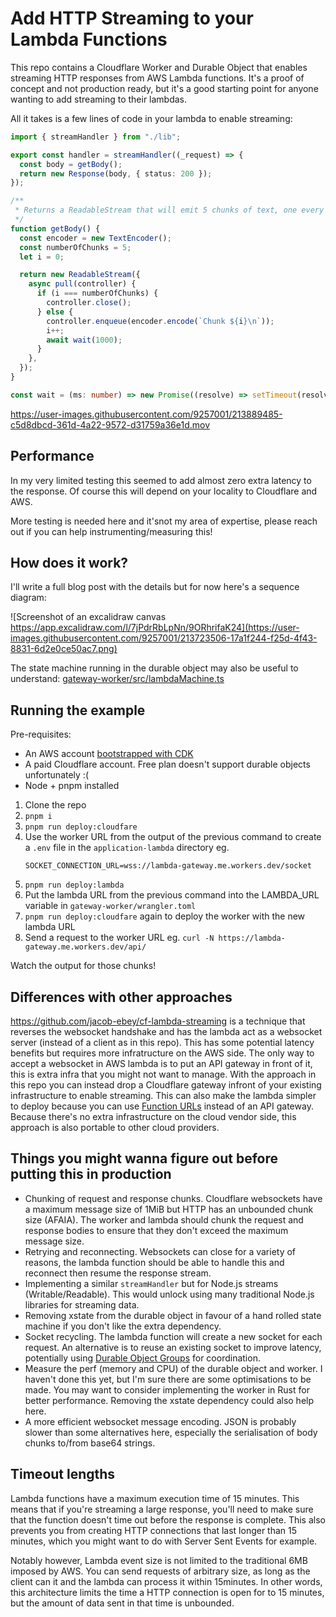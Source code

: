 # Add HTTP Streaming to your Lambda Functions

This repo contains a Cloudflare Worker and Durable Object that enables streaming HTTP responses from AWS Lambda functions. It's a proof of concept and not production ready, but it's a good starting point for anyone wanting to add streaming to their lambdas.

All it takes is a few lines of code in your lambda to enable streaming:

```ts
import { streamHandler } from "./lib";

export const handler = streamHandler((_request) => {
  const body = getBody();
  return new Response(body, { status: 200 });
});

/**
 * Returns a ReadableStream that will emit 5 chunks of text, one every second.
 */
function getBody() {
  const encoder = new TextEncoder();
  const numberOfChunks = 5;
  let i = 0;

  return new ReadableStream({
    async pull(controller) {
      if (i === numberOfChunks) {
        controller.close();
      } else {
        controller.enqueue(encoder.encode(`Chunk ${i}\n`));
        i++;
        await wait(1000);
      }
    },
  });
}

const wait = (ms: number) => new Promise((resolve) => setTimeout(resolve, ms));
```

https://user-images.githubusercontent.com/9257001/213889485-c5d8dbcd-361d-4a22-9572-d31759a36e1d.mov

## Performance

In my very limited testing this seemed to add almost zero extra latency to the response. Of course this will depend on your locality to Cloudflare and AWS.

More testing is needed here and it'snot my area of expertise, please reach out if you can help instrumenting/measuring this!

## How does it work?

I'll write a full blog post with the details but for now here's a sequence diagram:

![Screenshot of an excalidraw canvas https://app.excalidraw.com/l/7jPdrRbLpNn/9ORhrifaK24](https://user-images.githubusercontent.com/9257001/213723506-17a1f244-f25d-4f43-8831-6d2e0ce50ac7.png)

The state machine running in the durable object may also be useful to understand: [gateway-worker/src/lambdaMachine.ts](./gateway-worker/src/lambdaMachine.ts)

## Running the example

Pre-requisites:

- An AWS account [bootstrapped with CDK](https://docs.aws.amazon.com/cdk/v2/guide/bootstrapping.html)
- A paid Cloudflare account. Free plan doesn't support durable objects unfortunately :(
- Node + pnpm installed

1. Clone the repo
2. `pnpm i`
3. `pnpm run deploy:cloudfare`
4. Use the worker URL from the output of the previous command to create a `.env` file in the `application-lambda` directory eg.
    ```
    SOCKET_CONNECTION_URL=wss://lambda-gateway.me.workers.dev/socket
    ```
5. `pnpm run deploy:lambda`
6. Put the lambda URL from the previous command into the LAMBDA_URL variable in `gateway-worker/wrangler.toml`
7. `pnpm run deploy:cloudfare` again to deploy the worker with the new lambda URL
8. Send a request to the worker URL eg. `curl -N https://lambda-gateway.me.workers.dev/api/`

Watch the output for those chunks!

## Differences with other approaches

https://github.com/jacob-ebey/cf-lambda-streaming is a technique that reverses the websocket handshake and has the lambda act as a websocket server (instead of a client as in this repo). This has some potential latency benefits but requires more infratructure on the AWS side. The only way to accept a websocket in AWS lambda is to put an API gateway in front of it, this is extra infra that you might not want to manage. With the approach in this repo you can instead drop a Cloudflare gateway infront of your existing infrastructure to enable streaming. This can also make the lambda simpler to deploy because you can use [Function URLs](https://docs.aws.amazon.com/lambda/latest/dg/lambda-urls.html) instead of an API gateway. Because there's no extra infrastructure on the cloud vendor side, this approach is also portable to other cloud providers.

## Things you might wanna figure out before putting this in production

- Chunking of request and response chunks. Cloudflare websockets have a maximum message size of 1MiB but HTTP has an unbounded chunk size (AFAIA). The worker and lambda should chunk the request and response bodies to ensure that they don't exceed the maximum message size.
- Retrying and reconnecting. Websockets can close for a variety of reasons, the lambda function should be able to handle this and reconnect then resume the response stream.
- Implementing a similar `streamHandler` but for Node.js streams (Writable/Readable). This would unlock using many traditional Node.js libraries for streaming data.
- Removing xstate from the durable object in favour of a hand rolled state machine if you don't like the extra dependency.
- Socket recycling. The lambda function will create a new socket for each request. An alternative is to reuse an existing socket to improve latency, potentially using [Durable Object Groups](https://github.com/cloudflare/dog) for coordination.
- Measure the perf (memory and CPU) of the durable object and worker. I haven't done this yet, but I'm sure there are some optimisations to be made. You may want to consider implementing the worker in Rust for better performance. Removing the xstate dependency could also help here.
- A more efficient websocket message encoding. JSON is probably slower than some alternatives here, especially the serialisation of body chunks to/from base64 strings.

## Timeout lengths

Lambda functions have a maximum execution time of 15 minutes. This means that if you're streaming a large response, you'll need to make sure that the function doesn't time out before the response is complete. This also prevents you from creating HTTP connections that last longer than 15 minutes, which you might want to do with Server Sent Events for example.

Notably however, Lambda event size is not limited to the traditional 6MB imposed by AWS. You can send requests of arbitrary size, as long as the client can it and the lambda can process it within 15minutes. In other words, this architecture limits the time a HTTP connection is open for to 15 minutes, but the amount of data sent in that time is unbounded.
